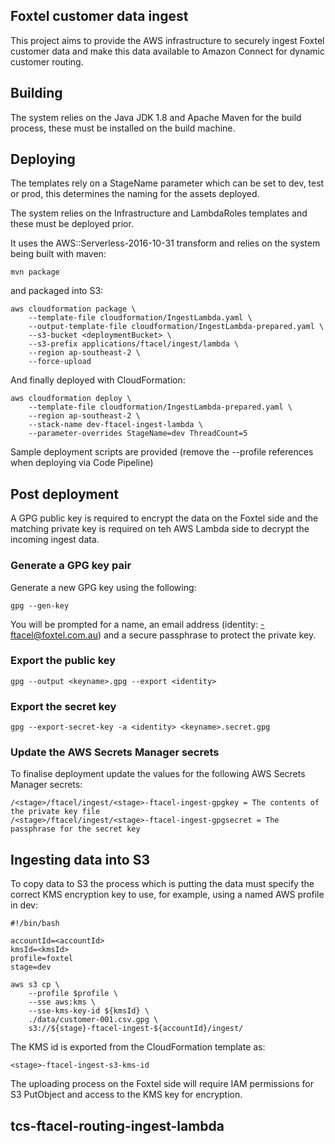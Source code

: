 ## Foxtel customer data ingest

This project aims to provide the AWS infrastructure to securely ingest Foxtel 
customer data and make this data available to Amazon Connect for dynamic customer routing.

## Building

The system relies on the Java JDK 1.8 and Apache Maven for the build process, these must be installed on the build machine. 

## Deploying

The templates rely on a StageName parameter which can be set to dev, test or prod, this determines the naming for the assets deployed. 

The system relies on the Infrastructure and LambdaRoles templates and these must be deployed prior. 

It uses the AWS::Serverless-2016-10-31 transform and relies on the system being built with maven:

    mvn package

and packaged into S3:

    aws cloudformation package \
        --template-file cloudformation/IngestLambda.yaml \
        --output-template-file cloudformation/IngestLambda-prepared.yaml \
        --s3-bucket <deploymentBucket> \
        --s3-prefix applications/ftacel/ingest/lambda \
        --region ap-southeast-2 \
        --force-upload

And finally deployed with CloudFormation:

    aws cloudformation deploy \
        --template-file cloudformation/IngestLambda-prepared.yaml \
        --region ap-southeast-2 \
        --stack-name dev-ftacel-ingest-lambda \
        --parameter-overrides StageName=dev ThreadCount=5
    
 Sample deployment scripts are provided (remove the --profile references when deploying via Code Pipeline)
 
## Post deployment

A GPG public key is required to encrypt the data on the Foxtel side and the matching private key is 
required on teh AWS Lambda side to decrypt the incoming ingest data.

### Generate a GPG key pair

Generate a new GPG key using the following:

    gpg --gen-key
    
You will be prompted for a name, an email address (identity: <stage>-ftacel@foxtel.com.au) and a secure 
passphrase to protect the private key.

### Export the public key

    gpg --output <keyname>.gpg --export <identity>

### Export the secret key

    gpg --export-secret-key -a <identity> <keyname>.secret.gpg

### Update the AWS Secrets Manager secrets

To finalise deployment update the values for the following AWS Secrets Manager secrets:

    /<stage>/ftacel/ingest/<stage>-ftacel-ingest-gpgkey = The contents of the private key file
    /<stage>/ftacel/ingest/<stage>-ftacel-ingest-gpgsecret = The passphrase for the secret key

## Ingesting data into S3

To copy data to S3 the process which is putting the data must specify the correct KMS encryption key to use, for
example, using a named AWS profile in dev:

    #!/bin/bash
    
    accountId=<accountId>
    kmsId=<kmsId>
    profile=foxtel
    stage=dev
        
    aws s3 cp \
        --profile $profile \
        --sse aws:kms \
        --sse-kms-key-id ${kmsId} \
        ./data/customer-001.csv.gpg \
        s3://${stage}-ftacel-ingest-${accountId}/ingest/


The KMS id is exported from the CloudFormation template as:

    <stage>-ftacel-ingest-s3-kms-id
    
The uploading process on the Foxtel side will require IAM permissions for S3 PutObject and 
access to the KMS key for encryption.
## tcs-ftacel-routing-ingest-lambda

